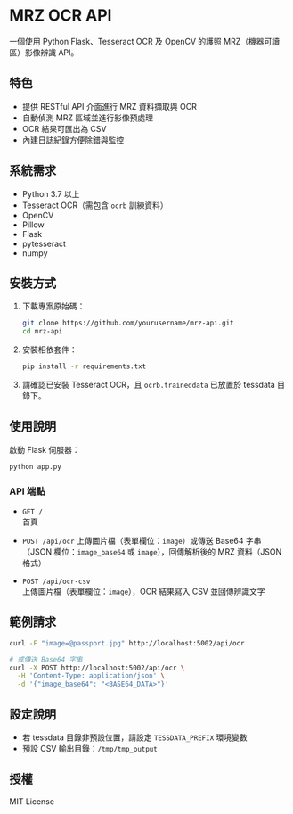 # MRZ OCR API

一個使用 Python Flask、Tesseract OCR 及 OpenCV 的護照 MRZ（機器可讀區）影像辨識 API。

## 特色

- 提供 RESTful API 介面進行 MRZ 資料擷取與 OCR
- 自動偵測 MRZ 區域並進行影像預處理
- OCR 結果可匯出為 CSV
- 內建日誌紀錄方便除錯與監控

## 系統需求

- Python 3.7 以上
- Tesseract OCR（需包含 `ocrb` 訓練資料）
- OpenCV
- Pillow
- Flask
- pytesseract
- numpy

## 安裝方式

1. 下載專案原始碼：
    ```bash
    git clone https://github.com/yourusername/mrz-api.git
    cd mrz-api
    ```

2. 安裝相依套件：
    ```bash
    pip install -r requirements.txt
    ```

3. 請確認已安裝 Tesseract OCR，且 `ocrb.traineddata` 已放置於 tessdata 目錄下。

## 使用說明

啟動 Flask 伺服器：
```bash
python app.py
```

### API 端點

- `GET /`  
  首頁

- `POST /api/ocr`
  上傳圖片檔（表單欄位：`image`）或傳送 Base64 字串（JSON 欄位：`image_base64` 或 `image`），回傳解析後的 MRZ 資料（JSON 格式）

- `POST /api/ocr-csv`  
  上傳圖片檔（表單欄位：`image`），OCR 結果寫入 CSV 並回傳辨識文字

## 範例請求

```bash
curl -F "image=@passport.jpg" http://localhost:5002/api/ocr

# 或傳送 Base64 字串
curl -X POST http://localhost:5002/api/ocr \
  -H 'Content-Type: application/json' \
  -d '{"image_base64": "<BASE64_DATA>"}'
```

## 設定說明

- 若 tessdata 目錄非預設位置，請設定 `TESSDATA_PREFIX` 環境變數
- 預設 CSV 輸出目錄：`/tmp/tmp_output`

## 授權

MIT License
